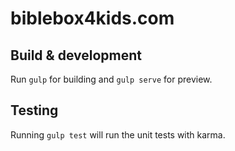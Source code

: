 # biblebox4kids.com

## Build & development

Run `gulp` for building and `gulp serve` for preview.

## Testing

Running `gulp test` will run the unit tests with karma.
